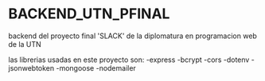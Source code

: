 # BACKEND_UTN_PFINAL
backend del proyecto final 'SLACK' de la diplomatura en programacion web de la UTN

las librerias usadas en este proyecto son:
-express
-bcrypt
-cors
-dotenv 
-jsonwebtoken
-mongoose
-nodemailer

